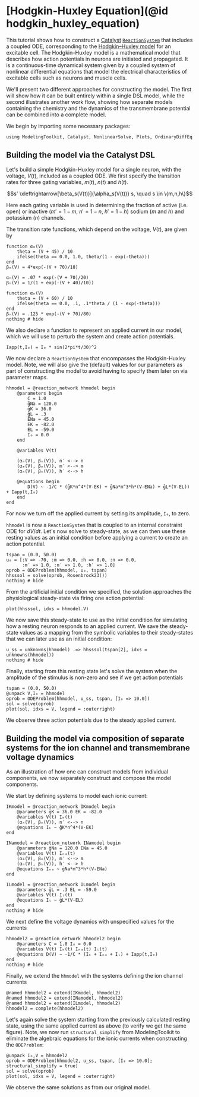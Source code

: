 # [Hodgkin-Huxley Equation](@id hodgkin_huxley_equation)

This tutorial shows how to construct a
[Catalyst](http://docs.sciml.ai/Catalyst/stable/) [`ReactionSystem`](@ref) that
includes a coupled ODE, corresponding to the [Hodgkin–Huxley
model](https://en.wikipedia.org/wiki/Hodgkin%E2%80%93Huxley_model) for an
excitable cell. The Hodgkin–Huxley model is a mathematical model that describes
how action potentials in neurons are initiated and propagated. It is a
continuous-time dynamical system given by a coupled system of nonlinear
differential equations that model the electrical characteristics of excitable
cells such as neurons and muscle cells.

We'll present two different approaches for constructing the model. The first
will show how it can be built entirely within a single DSL model, while the
second illustrates another work flow, showing how separate models containing the
chemistry and the dynamics of the transmembrane potential can be combined into a
complete model.

We begin by importing some necessary packages:
```@example hh1
using ModelingToolkit, Catalyst, NonlinearSolve, Plots, OrdinaryDiffEq
```

## Building the model via the Catalyst DSL
Let's build a simple Hodgkin-Huxley model for a single neuron, with the voltage,
$V(t)$, included as a coupled ODE. We first specify the transition rates for
three gating variables, $m(t)$, $n(t)$ and $h(t)$.

$$s' \xleftrightarrow[\beta_s(V(t))]{\alpha_s(V(t))} s, \quad s \in \{m,n,h\}$$

Here each gating variable is used in determining the fraction of active (i.e.
open) or inactive ($m' = 1 - m$, $n' = 1 -n$, $h' = 1 - h$) sodium ($m$ and $h$)
and potassium ($n$) channels.

The transition rate functions, which depend on the voltage, $V(t)$, are given by

```@example hh1
function αₘ(V)
    theta = (V + 45) / 10
    ifelse(theta == 0.0, 1.0, theta/(1 - exp(-theta)))
end
βₘ(V) = 4*exp(-(V + 70)/18)

αₕ(V) = .07 * exp(-(V + 70)/20)
βₕ(V) = 1/(1 + exp(-(V + 40)/10))

function αₙ(V)
    theta = (V + 60) / 10
    ifelse(theta == 0.0, .1, .1*theta / (1 - exp(-theta)))
end
βₙ(V) = .125 * exp(-(V + 70)/80)
nothing # hide
```

We also declare a function to represent an applied current in our model, which we
will use to perturb the system and create action potentials. 
```@example hh1
Iapp(t,I₀) = I₀ * sin(2*pi*t/30)^2
```

We now declare a `ReactionSystem` that encompasses the Hodgkin-Huxley model.
Note, we will also give the (default) values for our parameters as part of
constructing the model to avoid having to specify them later on via parameter
maps.

```@example hh1
hhmodel = @reaction_network hhmodel begin
    @parameters begin
        C = 1.0 
        ḡNa = 120.0 
        ḡK = 36.0 
        ḡL = .3 
        ENa = 45.0 
        EK = -82.0 
        EL = -59.0 
        I₀ = 0.0
    end

    @variables V(t)

    (αₙ(V), βₙ(V)), n′ <--> n
    (αₘ(V), βₘ(V)), m′ <--> m
    (αₕ(V), βₕ(V)), h′ <--> h
    
    @equations begin
        D(V) ~ -1/C * (ḡK*n^4*(V-EK) + ḡNa*m^3*h*(V-ENa) + ḡL*(V-EL)) + Iapp(t,I₀)
    end
end
```
For now we turn off the applied current by setting its amplitude, `I₀`, to zero.

`hhmodel` is now a `ReactionSystem` that is coupled to an internal constraint
ODE for $dV/dt$. Let's now solve to steady-state, as we can then use these
resting values as an initial condition before applying a current to create an
action potential.

```@example hh1
tspan = (0.0, 50.0)
u₀ = [:V => -70, :m => 0.0, :h => 0.0, :n => 0.0,
	  :m′ => 1.0, :n′ => 1.0, :h′ => 1.0]
oprob = ODEProblem(hhmodel, u₀, tspan)
hhsssol = solve(oprob, Rosenbrock23())
nothing # hide
```

From the artificial initial condition we specified, the solution approaches the
physiological steady-state via firing one action potential:

```@example hh1
plot(hhsssol, idxs = hhmodel.V)
```

We now save this steady-state to use as the initial condition for simulating how
a resting neuron responds to an applied current. We save the steady-state values
as a mapping from the symbolic variables to their steady-states that we can
later use as an initial condition:

```@example hh1
u_ss = unknowns(hhmodel) .=> hhsssol(tspan[2], idxs = unknowns(hhmodel))
nothing # hide
```

Finally, starting from this resting state let's solve the system when the
amplitude of the stimulus is non-zero and see if we get action potentials

```@example hh1
tspan = (0.0, 50.0)
@unpack V,I₀ = hhmodel
oprob = ODEProblem(hhmodel, u_ss, tspan, [I₀ => 10.0])
sol = solve(oprob)
plot(sol, idxs = V, legend = :outerright)
```

We observe three action potentials due to the steady applied current.

## Building the model via composition of separate systems for the ion channel and transmembrane voltage dynamics 

As an illustration of how one can construct models from individual components,
we now separately construct and compose the model components.

We start by defining systems to model each ionic current:
```@example hh1
IKmodel = @reaction_network IKmodel begin
    @parameters ḡK = 36.0 EK = -82.0 
    @variables V(t) Iₖ(t)
    (αₙ(V), βₙ(V)), n′ <--> n
    @equations Iₖ ~ ḡK*n^4*(V-EK)
end

INamodel = @reaction_network INamodel begin
    @parameters ḡNa = 120.0 ENa = 45.0 
    @variables V(t) Iₙₐ(t)
    (αₘ(V), βₘ(V)), m′ <--> m
    (αₕ(V), βₕ(V)), h′ <--> h
    @equations Iₙₐ ~ ḡNa*m^3*h*(V-ENa) 
end

ILmodel = @reaction_network ILmodel begin
    @parameters ḡL = .3 EL = -59.0 
    @variables V(t) Iₗ(t)
    @equations Iₗ ~ ḡL*(V-EL)
end
nothing # hide
```

We next define the voltage dynamics with unspecified values for the currents
```@example hh1
hhmodel2 = @reaction_network hhmodel2 begin
    @parameters C = 1.0 I₀ = 0.0
    @variables V(t) Iₖ(t) Iₙₐ(t) Iₗ(t)
    @equations D(V) ~ -1/C * (Iₖ + Iₙₐ + Iₗ) + Iapp(t,I₀)
end
nothing # hide
```
Finally, we extend the `hhmodel` with the systems defining the ion channel currents
```@example hh1
@named hhmodel2 = extend(IKmodel, hhmodel2)
@named hhmodel2 = extend(INamodel, hhmodel2)
@named hhmodel2 = extend(ILmodel, hhmodel2)
hhmodel2 = complete(hhmodel2)
```
Let's again solve the system starting from the previously calculated resting
state, using the same applied current as above (to verify we get the same
figure). Note, we now run `structural_simplify` from ModelingToolkit to
eliminate the algebraic equations for the ionic currents when constructing the
`ODEProblem`:

```@example hh1
@unpack I₀,V = hhmodel2
oprob = ODEProblem(hhmodel2, u_ss, tspan, [I₀ => 10.0]; structural_simplify = true)
sol = solve(oprob)
plot(sol, idxs = V, legend = :outerright)
```

We observe the same solutions as from our original model.
